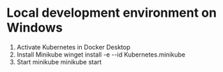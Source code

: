 # Local development environment on Windows

1. Activate Kubernetes in Docker Desktop
2. Install Minikube
    winget install -e --id Kubernetes.minikube
3. Start minikube
    minikube start

